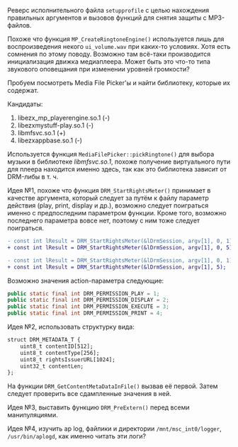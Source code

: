 Реверс исполнительного файла `setupprofile` с целью нахождения правильных аргументов и вызовов функций для снятия защиты с MP3-файлов.

Похоже что функция `MP_CreateRingtoneEngine()` используется лишь для воспроизведения некого `ui_volume.wav` при каких-то условиях. Хотя есть сомнения по этому поводу. Возможно там всё-таки производится инициализация движка медиаплеера. Может быть это что-то типа звукового оповещания при изменении уровней громкости?

Пробуем посмотреть Media File Picker'ы и найти библиотеку, которые их содержат.

Кандидаты:
1. libezx_mp_playerengine.so.1 (-)
2. libezxmystuff-play.so.1 (-)
3. libmfsvc.so.1 (+)
4. libezxappbase.so.1 (-)

Используется функция `MediaFilePicker::pickRingtone()` для выбора музыки в библиотеке *libmfsvc.so.1*, похоже получение виртуального пути для плеера находится именно здесь, так как это библиотека зависит от DRM-либы в т. ч.

Идея №1, похоже что функция `DRM_StartRightsMeter()` принимает в качестве аргумента, который следует за путём к файлу параметр действия (play, print, display и др.), возможно следует поиграться именно с предпоследним параметром функции. Кроме того, возможно последнего параметра вовсе нет, поэтому с ним тоже следует поиграться.

```diff
- const int lResult = DRM_StartRightsMeter(&lDrmSession, argv[1], 0, 1);
+ const int lResult = DRM_StartRightsMeter(&lDrmSession, argv[1], 0, 5);
```

```diff
- const int lResult = DRM_StartRightsMeter(&lDrmSession, argv[1], 0, 1);
+ const int lResult = DRM_StartRightsMeter(&lDrmSession, argv[1], 5);
```

Возможно значения action-параметра следующие:

```java
public static final int DRM_PERMISSION_PLAY = 1;
public static final int DRM_PERMISSION_DISPLAY = 2;
public static final int DRM_PERMISSION_EXECUTE = 3;
public static final int DRM_PERMISSION_PRINT = 4;
```

Идея №2, использовать структурку вида:

```diff
struct DRM_METADATA_T {
    uint8_t contentID[512];
    uint8_t contentType[256];
    uint8_t rightsIssuerURL[1024];
    uint32_t contentLen;
};
```

На функции `DRM_GetContentMetaDataInFile()` вызвав её первой. Затем следует проверить все сдампленные значения в ней.

Идея №3, выставить функцию `DRM_PreExtern()` перед всеми манипуляциями.

Идея №4, изучить ap log, файлики и директории `/mnt/msc_int0/logger`, `/usr/bin/aplogd`, как именно читать эти логи?
